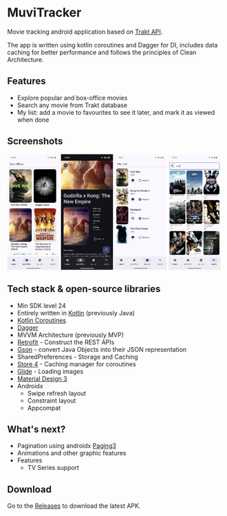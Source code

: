 # MuviTracker

Movie tracking android application based on [Trakt API](https://trakt.docs.apiary.io/#).

The app is written using kotlin coroutines and Dagger for DI, includes data caching for better performance 
and follows the principles of Clean Architecture.

## Features
- Explore popular and box-office movies
- Search any movie from Trakt database
- My list: add a movie to favourites to see it later, and mark it as viewed when done


## Screenshots

<div class="row">
  <img src="app/app-screenshots/base.png" width="24%"/>
  <img src="app/app-screenshots/details.png" width="24%"/>
  <img src="app/app-screenshots/favorite.png" width="24%"/>
  <img src="app/app-screenshots/search.png" width="24%"/>
</div>


## Tech stack & open-source libraries
- Min SDK level 24
- Entirely written in [Kotlin](https://kotlinlang.org/) (previously Java)
- [Kotlin Coroutines](https://github.com/Kotlin/kotlinx.coroutines)
- [Dagger](https://github.com/google/dagger/)
- MVVM Architecture (previously MVP)
- [Retrofit](https://github.com/square/retrofit) - Construct the REST APIs
- [Gson](https://github.com/google/gson) - convert Java Objects into their JSON representation
- SharedPreferences - Storage and Caching
- [Store 4](https://github.com/MobileNativeFoundation/Store) - Caching manager for coroutines
- [Glide](https://github.com/bumptech/glide) - Loading images 
- [Material Design 3](https://m3.material.io/)
- Androidx
    - Swipe refresh layout
    - Constraint layout
    - Appcompat



## What's next?

- Pagination using androidx [Paging3](https://developer.android.com/topic/libraries/architecture/paging/v3-overview)
- Animations and other graphic features
- Features
    - TV Series support

## Download

Go to the <u>[Releases](https://github.com/ologdm/muvi-tracker/releases)</u> to download the latest APK.

